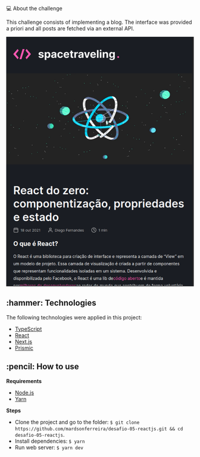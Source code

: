 💻 About the challenge

This challenge consists of implementing a blog. The interface was provided a priori and all posts are fetched via an external API.

<p align="center">
  <img src="https://github.com/mardsonferreira/desafio-05-reactjs/blob/master/.github/preview.png" />
</p>

<h2>:hammer: Technologies</h2>

<p> The following technologies were applied in this project:</p>
<ul> 
  <li> <a href="https://www.typescriptlang.org/"> TypeScript </a> </li>
  <li> <a href="https://reactjs.org/"> React </a> </li>
  <li> <a href="https://nextjs.org/"> Next.js </a> </li>
  <li> <a href="https://prismic.io/"> Prismic </a> </li>
</ul>

<h2>:pencil: How to use</h2>

**Requirements**
 - <a href="https://nodejs.org/en/download/">Node.js</a>
 - <a href="https://yarnpkg.com/">Yarn</a>

**Steps**
 - Clone the project and go to the folder: `$ git clone https://github.com/mardsonferreira/desafio-05-reactjs.git && cd desafio-05-reactjs`.
 - Install dependencies: `$ yarn`
 - Run web server: `$ yarn dev`
